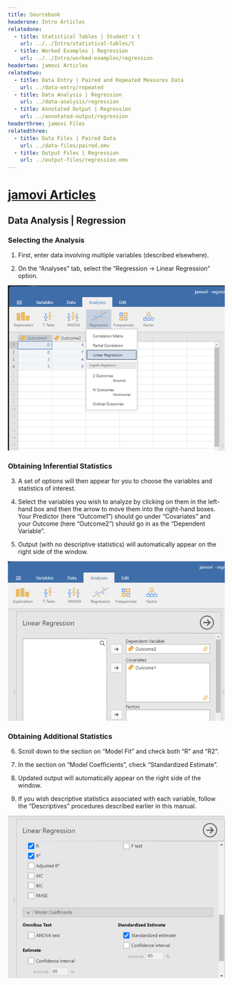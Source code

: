 ```yaml
---
title: Sourcebook
headerone: Intro Articles
relatedone:
  - title: Statistical Tables | Student's t
    url: ../../Intro/statistical-tables/t
  - title: Worked Examples | Regression
    url: ../../Intro/worked-examples/regression
headertwo: jamovi Articles
relatedtwo:
  - title: Data Entry | Paired and Repeated Measures Data
    url: ../data-entry/repeated
  - title: Data Analysis | Regression
    url: ../data-analysis/regression
  - title: Annotated Output | Regression
    url: ../annotated-output/regression
headerthree: jamovi Files
relatedthree:
  - title: Data Files | Paired Data
    url: ../data-files/paired.omv
  - title: Output Files | Regression
    url: ../output-files/regression.omv
---
```


# [jamovi Articles](../index.md)

## Data Analysis | Regression

### Selecting the Analysis 

1.	First, enter data involving multiple variables (described elsewhere). 

2.	On the “Analyses” tab, select the “Regression -> Linear Regression” option.

<p align="center"><kbd><img src="regression1.png"></kbd></p>

### Obtaining Inferential Statistics

3. A set of options will then appear for you to choose the variables and statistics of interest.

4. Select the variables you wish to analyze by clicking on them in the left-hand box and then the arrow to move them into the right-hand boxes. Your Predictor (here “Outcome1”) should go under “Covariates” and your Outcome (here “Outcome2”) should go in as the “Dependent Variable”. 

5. Output (with no descriptive statistics) will automatically appear on the right side of the window. 

<p align="center"><kbd><img src="regression2.png"></kbd></p>

### Obtaining Additional Statistics

6. Scroll down to the section on “Model Fit” and check both “R” and “R2”.

7. In the section on “Model Coefficients”, check “Standardized Estimate”.

8. Updated output will automatically appear on the right side of the window.

9. If you wish descriptive statistics associated with each variable, follow the “Descriptives” procedures described earlier in this manual.

<p align="center"><kbd><img src="regression3.png"></kbd></p>